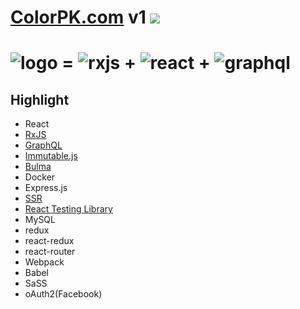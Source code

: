# [ColorPK.com](http://react.colorpk.com) v1 ![](https://github.com/im6/vp/workflows/build/badge.svg)

# ![logo](https://github.com/zj1926/vp/blob/master/assets/img/logo.png 'colorpk.com') \= ![rxjs](https://github.com/zj1926/vp/blob/master/assets/img/rxjs.png 'RxJS') + ![react](https://github.com/zj1926/vp/blob/master/assets/img/react.png 'React') + ![graphql](https://github.com/zj1926/vp/blob/master/assets/img/graphql.png 'GraphQL')

## Highlight

- React
- [RxJS](http://reactivex.io/)
- [GraphQL](https://graphql.org/)
- [Immutable.js](https://immutable-js.github.io/immutable-js/)
- [Bulma](https://bulma.io/)
- Docker
- Express.js
- [SSR](https://reactjs.org/docs/react-dom-server.html)
- [React Testing Library](https://testing-library.com/)
- MySQL
- redux
- react-redux
- react-router
- Webpack
- Babel
- SaSS
- oAuth2(Facebook)
